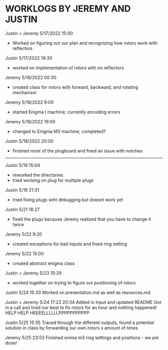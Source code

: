 # WORKLOGS BY JEREMY AND JUSTIN

Justin + Jeremy 5/17/2022 15:00
- Worked on figuring out our plan and recognizing how rotors work with reflectors

Justin 5/17/2022 19:30
- worked on implementation of rotors with no reflectors

Jeremy 5/18/2022 00:30
- created class for rotors with forward, backward, and rotating mechanism

Jeremy 5/18/2022 9:00
- started Enigma I machine; currently encoding errors

Jeremy 5/18/2022 19:00
- changed to Enigma M3 machine, completed?

Justin 5/18/2022 20:00
- finished most of the plugboard and fixed an issue with notches

---

Justin 5/19 15:04
- reworked the directories
- tried working on plug for multiple plugs

Justin 5/19 21:31
- tried fixing plugs wiht debugging but doesnt work yet

Justin 5/21 18:27
- fixed the plugs because Jeremy realized that you have to change it twice

Jeremy 5/22 9:20
- created exceptions for bad inputs and fixed ring setting

Jeremy 5/22 15:00
- created abstract enigma class

Justin + Jeremy 5/23 15:29
- worked together on trying to figure out positioning of rotors 

Justin 5/24 15:33
Worked on presentation.md as well as resources.md

Justin + Jeremy 5/24 17:22 20:34
Added in Input and updated README
Got in a call and tried our best to fix rotors for an hour and nothing happened!
HELP HELP HEEEELLLLLLPPPPPPPPPPP

Justin 5/25 15:35 
Traced through the different outputs, found a potential solution in class by forwarding our own rotors x amount of times

Jeremy 5/25 23:53
Finished enima m3 ring settings and positions - we are done!